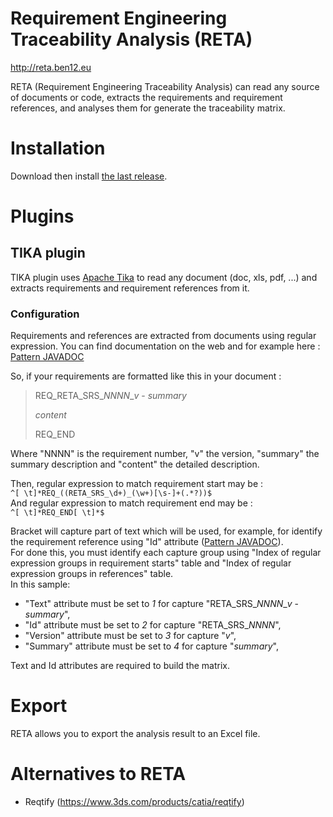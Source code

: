 Requirement Engineering Traceability Analysis (RETA)
===

http://reta.ben12.eu

RETA (Requirement Engineering Traceability Analysis) can read any source of documents or code, extracts the requirements and requirement references, and analyses them for generate the traceability matrix.

# Installation

Download then install [the last release](https://github.com/ben12/reta/releases/latest).

# Plugins

## TIKA plugin

TIKA plugin uses [Apache Tika](https://tika.apache.org/) to read any document (doc, xls, pdf, ...) and extracts requirements and requirement references from it.

### Configuration

Requirements and references are extracted from documents using regular expression. You can find documentation on the web and for example here : [Pattern JAVADOC](https://docs.oracle.com/en/java/javase/21/docs/api/java.base/java/util/regex/Pattern.html#construct)

So, if your requirements are formatted like this in your document :

> REQ_RETA_SRS_*NNNN*_*v* - *summary*
> 
> *content*
> 
> REQ_END

Where "NNNN" is the requirement number, "v" the version, "summary" the summary description and "content" the detailed description.

Then, regular expression to match requirement start may be :  
   `^[ \t]*REQ_((RETA_SRS_\d+)_(\w+)[\s-]+(.*?))$`  
And regular expression to match requirement end may be :  
   `^[ \t]*REQ_END[ \t]*$`

Bracket will capture part of text which will be used, for example, for identify the requirement reference using "Id" attribute ([Pattern JAVADOC](https://docs.oracle.com/en/java/javase/21/docs/api/java.base/java/util/regex/Pattern.html#cg)).  
For done this, you must identify each capture group using "Index of regular expression groups in requirement starts" table and "Index of regular expression groups in references" table.  
In this sample:
 - "Text" attribute must be set to *1* for capture "RETA_SRS_*NNNN*_*v* - *summary*",
 - "Id" attribute must be set to *2* for capture "RETA_SRS_*NNNN*",
 - "Version" attribute must be set to *3* for capture "*v*",
 - "Summary" attribute must be set to *4* for capture "*summary*",

Text and Id attributes are required to build the matrix.

# Export

RETA allows you to export the analysis result to an Excel file.

# Alternatives to RETA

- Reqtify (https://www.3ds.com/products/catia/reqtify)